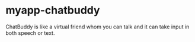 # myapp-chatbuddy
ChatBuddy is like a virtual friend whom you can talk and it can take input in both speech or text.

